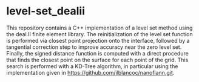 # level-set_dealii
This repository contains a C++ implementation of a level set method using the deal.II finite element library. The reinitialization of the level set function is performed via closest point projection onto the interface, followed by a tangential correction step to improve accuracy near the zero level set. Finally, the signed distance function is computed with a direct procedure that finds the closest point on the surface for each point of the grid. This search is performed with a KD-Tree algorithm, in particular using the implementation given in https://github.com/jlblancoc/nanoflann.git.
